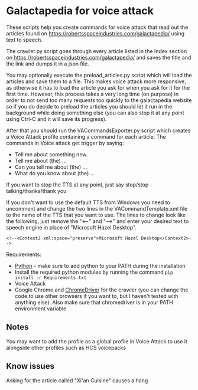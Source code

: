 
# Galactapedia for voice attack

These scripts help you create commands for voice attack that read out the articles found on https://robertsspaceindustries.com/galactapedia/ using text to speech.

The crawler.py script goes through every article listed in the Index section on https://robertsspaceindustries.com/galactapedia/ and saves the title and the link and dumps it in a json file.

You may optionally execute the preload\_articles.py script which will load the articles and save them to a file. This makes voice attack more responsive, as otherwise it has to load the article you ask for when you ask for it for the first time. However, this process takes a very long time (on purpose) in order to not send too many requests too quickly to the galactapedia website so if you do decide to preload the articles you should let it run in the background while doing something else (you can also stop it at any point using Ctrl-C and it will save its progress).

After that you should run the VACommandsExporter.py script which creates a Voice Attack profile containing a command for each article.
The commands in Voice attack get trigger by saying:
* Tell me about something new.
* Tell me about (the) ...
* Can you tell me about (the) ...
* What do you know about (the) ...

If you want to stop the TTS at any point, just say stop/stop talking/thanks/thank you

If you don't want to use the default TTS from Windows you need to uncomment and change the two lines in the VACommandTemplate.xml file to the name of the TTS that you want to use. The lines to change look like the following, just remove the "<--" and "-->" and enter your desired text to speech engine in place of "Microsoft Hazel Desktop".
```
<!--<Context2 xml:space="preserve">Microsoft Hazel Desktop</Context2>-->
```

Requirements:

* [Python](https://www.python.org) - make sure to add python to your PATH during the installation
* Install the required python modules by running the command `pip install -r Requirements.txt`
* Voice Attack
* Google Chrome and [ChromeDriver](https://chromedriver.chromium.org/downloads/version-selection) for the crawler (you can change the code to use other browsers if you want to, but I haven't tested with anything else). Also make sure that chromedriver is in your PATH environment variable


## Notes
You may want to add the profile as a global profile in Voice Attack to use it alongside other profiles such as HCS voicepacks

## Know issues
Asking for the article called "Xi'an Cuisine" causes a hang
